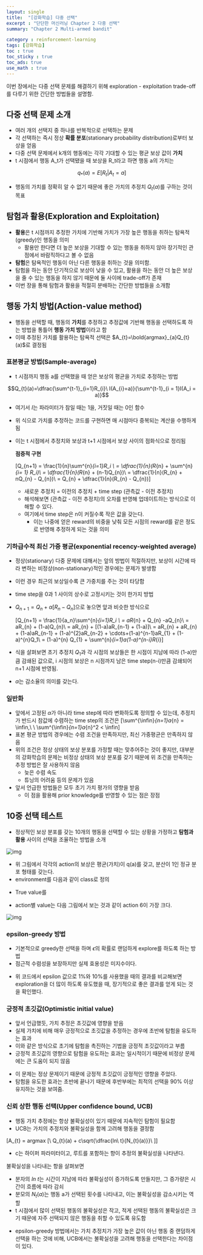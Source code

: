 ```yaml
---
layout: single
title:  "[강화학습] 다중 선택"
excerpt : "단단한 머신러닝 Chapter 2 다중 선택"
summary: "Chapter 2 Multi-armed bandit"

category : reinforcement-learning
tags: [강화학습]
toc : true
toc_sticky : true
toc_ads: true
use_math : true
---
```


이번 장에서는 다중 선택 문제를 해결하기 위해 exploration - exploitation trade-off를 다루기 위한 간단한 방법들을 설명함.  

## 다중 선택 문제 소개

- 여러 개의 선택지 중 하나를 반복적으로 선택하는 문제
- 각 선택하는 즉시 정상 **확률 분포**(stationary probability distribution)로부터 보상을 얻음
- 다중 선택 문제에서 k개의 행동에는 각각 기대할 수 있는 평균 보상 값이 **가치**
- t 시점에서 행동 A_t가 선택됐을 때 보상을 R_t라고 하면 행동 a의 가치는

$$q_{*}(a) = E[R_{t} | A_{t} =a]$$

- 행동의 가치를 정확히 알 수 없기 때문에 좋은 가치의 추정치 $Q_{t}(a)$를 구하는 것이 목표


## 탐험과 활용(Exploration and Exploitation)

- **활용**은 t 시점까지 추정한 가치에 기반해 가치가 가장 높은 행동을 취하는 탐욕적(greedy)인 행동을 의미
    - 활용만 한다면 더 높은 보상을 기대할 수 있는 행동을 취하지 않아 장기적인 관점에서 바람직하다고 볼 수 없음
- **탐험**은 탐욕적인 행동이 아닌 다른 행동을 취하는 것을 의미함.
- 탐험을 하는 동안 단기적으로 보상이 낮을 수 있고, 활용을 하는 동안 더 높은 보상을 줄 수 있는 행동을 하지 않기 때문에 둘 사이에 trade-off가 존재
- 이번 장을 통해 탐험과 활용을 적절히 분배하는 간단한 방법들을 소개함

## 행동 가치 방법(Action-value method)

- 행동을 선택할 때, 행동의 **가치**를 추정하고 추정값에 기반해 행동을 선택하도록 하는 방법을 통틀어 **행동 가치 방법**이라고 함
- 이때 추정된 가치를 활용하는 탐욕적 선택은 $A_{t}=\bold{argmax}_{a}Q_{t}(a)$로 결정됨


### 표본평균 방법(Sample-average)

- t 시점까지 행동 a를 선택했을 때 얻은 보상의 평균을 가치로 추정하는 방법

$$Q_{t}(a)=\dfrac{\sum^{t-1}_{i=1}R_{i}\ I(A_{i}=a)}{\sum^{t-1}_{i = 1}I(A_i = a)}$$

- 여기서 $I$는 파라미터가 참일 때는 1을, 거짓일 때는 0인 함수
- 위 식으로 가치를 추정하는 코드를 구현하면 매 시점마다 중복되는 계산을 수행하게 됨
- 이는 t 시점에서 추정치와 보상과 t+1 시점에서 보상 사이의 점화식으로 정리됨

    **점증적 구현**

    \[Q_{n+1} = \frac{1}{n}\sum^{n}_{i=1}R_i \\
    = \dfrac{1}{n}(R_{n} + \sum^{n}_{i= 1} R_i)\\
    = \dfrac{1}{n}(R_{n} + (n-1)Q_{n})\\
    = \dfrac{1}{n}(R_{n} + nQ_{n} - Q_{n})\\
    = Q_{n} + \dfrac{1}{n}(R_{n} - Q_{n})\]

    - 새로운 추정치 = 이전의 추정치 + time step (관측값 - 이전 추정치)
    - 해석해보면 (관측값 - 이전 추정치)의 오차를 반영해 업데이트하는 방식으로 이해할 수 있다.
    - 여기에서 time step은 n이 커질수록 작은 값을 갖는다.
        - 이는 나중에 얻은 reward의 비중을 낮춰 모든 시점의 reward를 같은 정도로 반영해 추정하게 되는 것을 의미

### 기하급수적 최신 가중 평균(exponential recency-weighted average)

- 정상(stationary) 다중 문제에 대해서는 앞의 방법이 적절하지만, 보상이 시간에 따라 변하는 비정상(non-stationary)적인 경우에는 문제가 발생함
- 이런 경우 최근의 보상일수록 큰 가중치를 주는 것이 타당함
- time step을 0과 1 사이의 상수로 고정시키는 것이 한가지 방법
- $Q_{n+1} = Q_{n} + \alpha [R_{n} - Q_{n}]$으로 놓으면 앞과 비슷한 방식으로

    \[Q_{n+1} = \frac{1}{a_n}\sum^{n}_{i=1}R_i \\
    = aR_{n} + Q_{n} -aQ_{n}\\
    = aR_{n} + (1-a)Q_{n}\\
    = aR_{n} + [(1-a)aR_{n-1} + (1-a)]\\
    = aR_{n} + aR_{n} + (1-a)aR_{n-1} + (1-a)^{2}aR_{n-2} + \cdots+(1-a)^{n-1}aR_{1} + (1-a)^{n}Q_1\\
    = (1-a)^{n} Q_{1} + \sum^{n}_{i=1}a(1-a)^{n-i}R_{i}\]
- 식을 살펴보면 초기 추정치 $Q_{1}$과 각 시점의 보상들은 한 시점이 지남에 따라 (1-a)만큼 감쇄된 값으로, i 시점의 보상은 n 시점까지 남은 time step(n-i)만큼 감쇄되어 n+1 시점에 반영됨.
- $\alpha$는 감소율의 의미를 갖는다.


### 일반화

- 앞에서 고정된 $\alpha$가 아니라 time step에 따라 변화하도록 정의할 수 있는데, 추정치가 반드시 참값에 수렴하는 time step의 조건은
 \[\sum^{\infin}_{n=1}a_{n} = \infin,\ \   \sum^{\infin}_{n=1}a_{n}^2 < \infin\]
- 표본 평균 방법의 경우에는 수렴 조건을 만족하지만, 최신 가중평균은 만족하지 않음
- 위의 조건은 정상 상태의 보상 분포를 가정할 때는 맞추어주는 것이 좋지만, 대부분의 강화학습의 문제는 비정상 상태의 보상 분포를 갖기 때문에 위 조건을 만족하는 추정 방법은 잘 사용하지 않음
    - 늦은 수렴 속도
    - 튜닝의 어려움 등의 문제가 있음
- 앞서 언급한 방법들은 모두 초기 가치 평가의 영향을 받음
    - 이 점을 활용해 prior knowledge를 반영할 수 있는 점은 장점



## 10중 선택 테스트

- 정상적인 보상 분포를 갖는 10개의 행동을 선택할 수 있는 상황을 가정하고 **탐험과 활용** 사이의 선택을 조율하는 방법을 소개

![img]({{site.url}}/assets/img/multi_bandit.png)


- 위 그림에서 각각의 action의 보상은 평균(가치)이 q(a)를 갖고, 분산이 1인 정규 분포 형태를 갖는다.
- environment를 다음과 같이 class로 정의

<script src="https://gist.github.com/hyeonchan523/6baa6b01a4a50475c8a4643b1a9bd28b.js"></script>

- True value를 

<script src="https://gist.github.com/hyeonchan523/e798133134054a2d4ec5b8706dfff6a4.js"></script>

- action별 value는 다음 그림에서 보는 것과 같이 action 6이 가장 크다.

![img]({{site.url}}/assets/img/True_values.png)

### epsilon-greedy 방법

- 기본적으로 greedy한 선택을 하며 $\epsilon$의 확률로 랜덤하게 explore를 하도록 하는 방법
- 점근적 수렴성을 보장하지만 실제 효용성은 미지수이다.

<script src="https://gist.github.com/hyeonchan523/927486386a402ecc5592550e1e2b30d6.js"></script>

- 위 코드에서 epsilon 값으로 1%와 10%를 사용했을 때의 결과를 비교해보면 exploration을 더 많이 하도록 유도했을 때, 장기적으로 좋은 결과를 얻게 되는 것을 확인했다.

### 긍정적 초깃값(Optimistic initial value)

- 앞서 언급했듯, 가치 추정은 초깃값에 영향을 받음
- 실제 가치에 비해 매우 긍정적으로 초깃값을 추정하는 경우에 초반에 탐험을 유도하는 효과
- 이와 같은 방식으로 초기에 탐험을 촉진하는 기법을 긍정적 초깃값이라고 부름
- 긍정적 초깃값의 영향으로 탐험을 유도하는 효과는 일시적이기 때문에 비정상 문제에는 큰 도움이 되지 않음

<script src="https://gist.github.com/hyeonchan523/94dbefc3bf2c59e9d027ee2650c1e145.js"></script>

- 이 문제는 정상 문제이기 때문에 긍정적 초깃값이 긍정적인 영향을 주었다.
- 탐험을 유도한 효과는 초반에 끝나기 때문에 후반부에는 최적의 선택을 90% 이상 유지하는 것을 보여줌.


### 신뢰 상한 행동 선택(Upper confidence bound, UCB)

- 행동 가치 추정에는 항상 불확실성이 있기 때문에 지속적인 탐험이 필요함
- UCB는 가치의 추정치와 불확실성을 함께 고려해 행동을 결정함

\[A_{t} = argmax [\ Q_{t}(a) + c\sqrt{\dfrac{ln\  t}{N_{t}(a)}}\ ]\]

- c는 하이퍼 파라미터이고, 루트를 포함하는 항이 추정의 불확실성을 나타낸다.

불확실성을 나타내는 항을 살펴보면

- 분자의 $ln\ t$는 시간이 지남에 따라 불확실성이 증가하도록 만들지만, 그 증가량은 시간이 흐름에 따라 감쇠
- 분모의 $N_t(a)$는 행동 a가 선택된 횟수를 나타내고, 이는 불확실성을 감소시키는 역할
- t 시점에서 많이 선택된 행동의 불확실성은 작고, 적게 선택된 행동의 불확실성은 크기 때문에 자주 선택되지 않은 행동을 취할 수 있도록 유도함

<script src="https://gist.github.com/hyeonchan523/3546da1edc81fe6423a381b0c9cfc434.js"></script>


- epsilon-greedy 방법에서는 가치 추정치가 가장 높은 값이 아닌 행동 중 랜덤하게 선택을 하는 것에 비해, UCB에서는 불확실성을 고려해 행동을 선택한다는 차이점이 있다.
